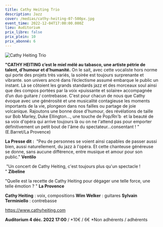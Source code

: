 ```yaml
---
title: Cathy Heiting Trio
description: Jazz
cover: /medias/cathy-heiting-07-500px.jpg
event_time: 2022-12-04T17:00:00.000Z
lieu: Auditorium
prix_libre: false
prix_plein: 10
prix_abonné: 6
---
```

![Cathy Heiting Trio](/medias/cathy-heiting-07-500px.jpg)

**"CATHY HEITING c’est le miel mélé au tabasco, une artiste pétrie de talent, d’humour et d’humanité.**
On le sait, avec cette vocaliste hors norme qui porte des projets très variés, la soirée est toujours surprenante et vibrante. son univers ancré dans l’éclectisme assumé embarque le public un instant. Là se côtoient les grands standards jazz et des morceaux soul ainsi que des compos portées par la voix «puissante et solaire» accompagnée d’un duo guitare / contrebasse. C'est pour chacun de nous que Cathy évoque avec une générosité et une musicalité contagieuse les moments importants de la vie, plongeon dans nos failles ou partage de joie volcanique. Rajoutons une bonne dose d'humour, des révélations de taille sur Bob Marley, Duke Ellington..., une touche de Pop/Rn'b  et la beauté de sa voix d'opéra qui arrive toujours là ou on ne l'attend pas pour emporter définitivement un petit bout de l'âme du spectateur...consentant ! " (E.Barret/La Provence)

**La Presse dit :** 
"Peu de personnes se voient ainsi capables de passer aussi bien, aussi naturellement, du jazz à l'opéra. Et cette chanteuse généreuse se donne, sans aucune différence, entre musique et amour pour son public." **Ventilo**

 "Un concert de Cathy Heiting, c'est toujours plus qu'un spectacle ! " **Zibeline** 

"Quelle est la recette de Cathy Heiting pour dégager une telle force, une telle émotion ? " **La Provence**

**Cathy Heiting** : voix, compositions
**Wim Welker** : guitares
**Sylvain Terminiello** : contrebasse

<https://www.cathyheiting.com>

**Auditorium 4 déc. 2022 17:00** / \*10€ / 6€  \*Non adhérents / adhérents